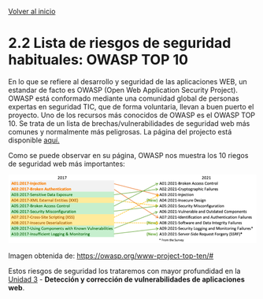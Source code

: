 [Volver al inicio](../Readme.md)
# 2.2 Lista de riesgos de seguridad habituales: OWASP TOP 10
En lo que se refiere al desarrollo y seguridad de las aplicaciones WEB, un estandar de facto es OWASP (Open Web Application Security Project). OWASP está conformado mediante una comunidad global de personas expertas en seguridad TIC, que de forma voluntaria, llevan a buen puerto el proyecto. 
Uno de los recursos más conocidos de OWASP es el OWASP TOP 10. Se trata de un lista de brechas/vulnerabilidades de seguridad web más comunes y normalmente más peligrosas. La página del projecto está disponible <a href="https://owasp.org/www-project-top-ten/#" target="_blank">aquí.</a>

Como se puede observar en su página, OWASP nos muestra los 10 riegos de seguridad web más importantes:

![TOP TEN web security risks](_images/mapping.png)

Imagen obtenida de: https://owasp.org/www-project-top-ten/#

Estos riesgos de seguridad los trataremos con mayor profundidad en la [Unidad 3](../../vulns_web/Readme.md) - **Detección y corrección de vulnerabilidades de aplicaciones web**.





